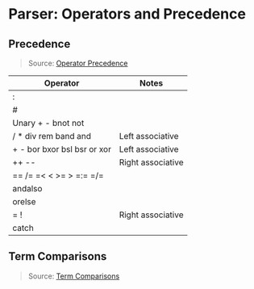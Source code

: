 # Parser: Operators and Precedence

## Precedence

> Source: [Operator Precedence](https://www.erlang.org/doc/reference_manual/expressions.html#operator-precedence)

| Operator                    | Notes             |
|-----------------------------|-------------------|
| :                           |                   |
| #                           |                   |
| Unary + - bnot not          |                   |
| / * div rem band and        | Left associative  |
| + - bor bxor bsl bsr or xor | Left associative  |
| ++ --                       | Right associative |
| == /= =< < >= > =:= =/=     |                   |
| andalso                     |                   |
| orelse                      |                   |
| = !                         | Right associative |
| catch                       |                   |

## Term Comparisons

> Source: [Term Comparisons](https://www.erlang.org/doc/reference_manual/expressions.html#term-comparisons)
